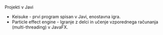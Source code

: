 Projekti v Javi
- Keisuke - prvi program spisan v Javi, enostavna igra.
- Particle effect engine - Igranje z delci in učenje vzporednega računanja (multi-threading) v JavaFX.

